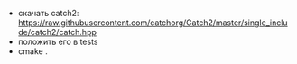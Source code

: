 - скачать catch2: https://raw.githubusercontent.com/catchorg/Catch2/master/single_include/catch2/catch.hpp
- положить его в tests
- cmake .
